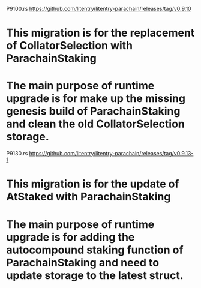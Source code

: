 P9100.rs
https://github.com/litentry/litentry-parachain/releases/tag/v0.9.10
 # This migration is for the replacement of CollatorSelection with ParachainStaking

 <!-- MigrateCollatorSelectionIntoParachainStaking -->
 # The main purpose of runtime upgrade is for make up the missing genesis build of ParachainStaking and clean the old CollatorSelection storage.

 P9130.rs
 https://github.com/litentry/litentry-parachain/releases/tag/v0.9.13-1
  # This migration is for the update of AtStaked with ParachainStaking

  <!-- MigrateAtStakeAutoCompound -->
  # The main purpose of runtime upgrade is for adding the autocompound staking function of ParachainStaking and need to update storage to the latest struct.